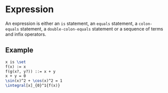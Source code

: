 # Expression

An expression is either an `is` statement, an `equals` statement, a `colon-equals` statement, a `double-colon-equals` statement or a sequence of terms and infix operators.

## Example

```latex
x is \set
f(x) := x
f(g(x?, y?)) ::= x + y
x + y = 0
\sin(x)^2 + \cos(x)^2 = 1
\integral[x]_{0}^1{f(x)}
```

